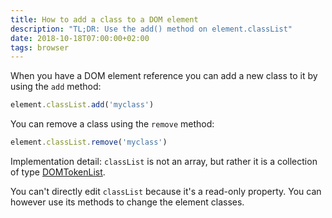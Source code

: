 ```yaml
---
title: How to add a class to a DOM element
description: "TL;DR: Use the add() method on element.classList"
date: 2018-10-18T07:00:00+02:00
tags: browser
---
```


When you have a DOM element reference you can add a new class to it by using the `add` method:

```js
element.classList.add('myclass')
```

You can remove a class using the `remove` method:

```js
element.classList.remove('myclass')
```

Implementation detail: `classList` is not an array, but rather it is a collection of type [DOMTokenList](https://developer.mozilla.org/en-US/docs/Web/API/DOMTokenList).

You can't directly edit `classList` because it's a read-only property. You can however use its methods to change the element classes.
